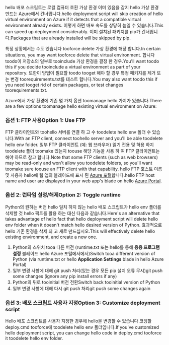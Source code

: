 <span data-ttu-id="bdb72-101">hello 배포 스크립트는 로컬 컴퓨터 호환 가상 환경 이미 있음을 감지 hello 가상 환경 만드는 Azure에서 건너뜁니다.</span><span class="sxs-lookup"><span data-stu-id="bdb72-101">hello deployment script will skip creation of hello virtual environment on Azure if it detects that a compatible virtual environment already exists.</span></span>  <span data-ttu-id="bdb72-102">이렇게 하면 배포 속도를 상당히 높일 수 있습니다.</span><span class="sxs-lookup"><span data-stu-id="bdb72-102">This can speed up deployment considerably.</span></span>  <span data-ttu-id="bdb72-103">이미 설치된 패키지를 pip가 건너뜁니다.</span><span class="sxs-lookup"><span data-stu-id="bdb72-103">Packages that are already installed will be skipped by pip.</span></span>

<span data-ttu-id="bdb72-104">특정 상황에서는 수도 있습니다 tooforce delete 가상 환경에 해당 합니다.</span><span class="sxs-lookup"><span data-stu-id="bdb72-104">In certain situations, you may want tooforce delete that virtual environment.</span></span>  <span data-ttu-id="bdb72-105">합니다 toodo이 저장소의 일부로 tooinclude 가상 환경을 결정 한 경우.</span><span class="sxs-lookup"><span data-stu-id="bdb72-105">You'll want toodo this if you decide tooinclude a virtual environment as part of your repository.</span></span>  <span data-ttu-id="bdb72-106">또한이 방법이 필요할 toodo tooget 해야 할 경우 특정 패키지를 제거 또는 변경 toorequirements.txt를 테스트 합니다.</span><span class="sxs-lookup"><span data-stu-id="bdb72-106">You may also want toodo this if you need tooget rid of certain packages, or test changes toorequirements.txt.</span></span>

<span data-ttu-id="bdb72-107">Azure에서 가상 환경에 기존 몇 가지 옵션 toomanage hello 가지가 있습니다.</span><span class="sxs-lookup"><span data-stu-id="bdb72-107">There are a few options toomanage hello existing virtual environment on Azure:</span></span>

### <a name="option-1-use-ftp"></a><span data-ttu-id="bdb72-108">옵션 1: FTP 사용</span><span class="sxs-lookup"><span data-stu-id="bdb72-108">Option 1: Use FTP</span></span>
<span data-ttu-id="bdb72-109">FTP 클라이언트와 toohello 서버를 연결 하 고 수 toodelete hello env 폴더 수 있습니다.</span><span class="sxs-lookup"><span data-stu-id="bdb72-109">With an FTP client, connect toohello server and you'll be able toodelete hello env folder.</span></span>  <span data-ttu-id="bdb72-110">일부 FTP 클라이언트 (예: 웹 브라우저) 읽기 전용 및 허용 하지 toodelete 폴더 toomake 있는지 toouse 해당 기능을 사용 하 여 FTP 클라이언트는 해야 하므로 참고 합니다.</span><span class="sxs-lookup"><span data-stu-id="bdb72-110">Note that some FTP clients (such as web browsers) may be read-only and won't allow you toodelete folders, so you'll want toomake sure toouse an FTP client with that capability.</span></span>  <span data-ttu-id="bdb72-111">hello FTP 호스트 이름 및 사용자 hello에 웹 앱의 블레이드에 표시 된 [Azure 포털](https://portal.azure.com)합니다.</span><span class="sxs-lookup"><span data-stu-id="bdb72-111">hello FTP host name and user are displayed in your web app's blade on hello [Azure Portal](https://portal.azure.com).</span></span>

### <a name="option-2-toggle-runtime"></a><span data-ttu-id="bdb72-112">옵션 2: 런타임 설정/해제</span><span class="sxs-lookup"><span data-stu-id="bdb72-112">Option 2: Toggle runtime</span></span>
<span data-ttu-id="bdb72-113">Python의 원하는 버전 hello 일치 하지 않는 hello 배포 스크립트가 hello env 폴더를 삭제할 것 hello 팩트를 활용 하는 대신 다음과 같습니다.</span><span class="sxs-lookup"><span data-stu-id="bdb72-113">Here's an alternative that takes advantage of hello fact that hello deployment script will delete hello env folder when it doesn't match hello desired version of Python.</span></span>  <span data-ttu-id="bdb72-114">효과적으로 hello 기존 환경을 삭제 되 고 새로 만드십시오.</span><span class="sxs-lookup"><span data-stu-id="bdb72-114">This will effectively delete hello existing environment, and create a new one.</span></span>

1. <span data-ttu-id="bdb72-115">Python의 스위치 tooa 다른 버전 (runtime.txt 또는 hello를 통해 **응용 프로그램 설정** 블레이드 hello Azure 포털에서에서)</span><span class="sxs-lookup"><span data-stu-id="bdb72-115">Switch tooa different version of Python (via runtime.txt or hello **Application Settings** blade in hello Azure Portal)</span></span>
2. <span data-ttu-id="bdb72-116">일부 변경 사항에 대해 git push 처리(있는 경우 모든 pip 설치 오류 무시)</span><span class="sxs-lookup"><span data-stu-id="bdb72-116">git push some changes (ignore any pip install errors if any)</span></span>
3. <span data-ttu-id="bdb72-117">Python의 뒤로 tooinitial 버전 전환</span><span class="sxs-lookup"><span data-stu-id="bdb72-117">Switch back tooinitial version of Python</span></span>
4. <span data-ttu-id="bdb72-118">일부 변경 사항에 대해 다시 git push 처리</span><span class="sxs-lookup"><span data-stu-id="bdb72-118">git push some changes again</span></span>

### <a name="option-3-customize-deployment-script"></a><span data-ttu-id="bdb72-119">옵션 3: 배포 스크립트 사용자 지정</span><span class="sxs-lookup"><span data-stu-id="bdb72-119">Option 3: Customize deployment script</span></span>
<span data-ttu-id="bdb72-120">Hello 배포 스크립트를 사용자 지정한 경우에 hello을 변경할 수 있습니다 코딩할 deploy.cmd tooforce에 toodelete hello env 폴더입니다.</span><span class="sxs-lookup"><span data-stu-id="bdb72-120">If you've customized hello deployment script, you can change hello code in deploy.cmd tooforce it toodelete hello env folder.</span></span>

